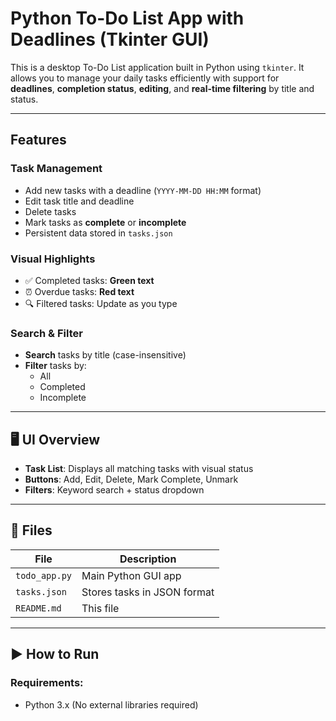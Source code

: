 #  Python To-Do List App with Deadlines (Tkinter GUI)

This is a desktop To-Do List application built in Python using `tkinter`. It allows you to manage your daily tasks efficiently with support for **deadlines**, **completion status**, **editing**, and **real-time filtering** by title and status.

---

##  Features

###  Task Management
- Add new tasks with a deadline (`YYYY-MM-DD HH:MM` format)
- Edit task title and deadline
- Delete tasks
- Mark tasks as **complete** or **incomplete**
- Persistent data stored in `tasks.json`

###  Visual Highlights
- ✅ Completed tasks: **Green text**
- ⏰ Overdue tasks: **Red text**
- 🔍 Filtered tasks: Update as you type

###  Search & Filter
- **Search** tasks by title (case-insensitive)
- **Filter** tasks by:
  - All
  - Completed
  - Incomplete

---

## 🖥 UI Overview

- **Task List**: Displays all matching tasks with visual status
- **Buttons**: Add, Edit, Delete, Mark Complete, Unmark
- **Filters**: Keyword search + status dropdown

---

## 📁 Files

| File            | Description                              |
|-----------------|------------------------------------------|
| `todo_app.py`   | Main Python GUI app                      |
| `tasks.json`    | Stores tasks in JSON format              |
| `README.md`     | This file                                |

---

## ▶️ How to Run

### Requirements:
- Python 3.x (No external libraries required)

